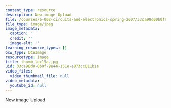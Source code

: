 ```yaml
---
content_type: resource
description: New image Upload
file: /courses/6-002-circuits-and-electronics-spring-2007/33ca98d00b0f9e44151ee873cc011b1a_thumb_lec15a.jpg
file_type: image/jpeg
image_metadata:
  caption: ''
  credit: ''
  image-alt: ''
learning_resource_types: []
ocw_type: OCWImage
resourcetype: Image
title: thumb_lec15a.jpg
uid: 33ca98d0-0b0f-9e44-151e-e873cc011b1a
video_files:
  video_thumbnail_file: null
video_metadata:
  youtube_id: null
---
```

New image Upload

